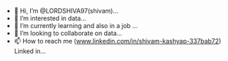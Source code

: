 - 👋 Hi, I’m @LORDSHIVA97(shivam)...
- 👀 I’m interested in data...
- 🌱 I’m currently learning and also in a job ...
- 💞️ I’m looking to collaborate on data...
- 📫 How to reach me (www.linkedin.com/in/shivam-kashyap-337bab72) Linked in...



